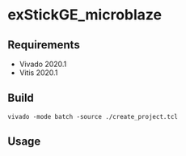 # exStickGE_microblaze

## Requirements
- Vivado 2020.1
- Vitis 2020.1

## Build

```
vivado -mode batch -source ./create_project.tcl
```

## Usage

